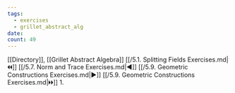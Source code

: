 ```yaml
---
tags:
  - exercises
  - grillet_abstract_alg
date:
count: 49
---
```

[[Directory]], [[Grillet Abstract Algebra]]
[[/5.1. Splitting Fields Exercises.md|🞀🞀]] [[/5.7. Norm and Trace Exercises.md|◀]] [[/5.9. Geometric Constructions Exercises.md|▶]] [[/5.9. Geometric Constructions Exercises.md|🞂🞂]]
1. 